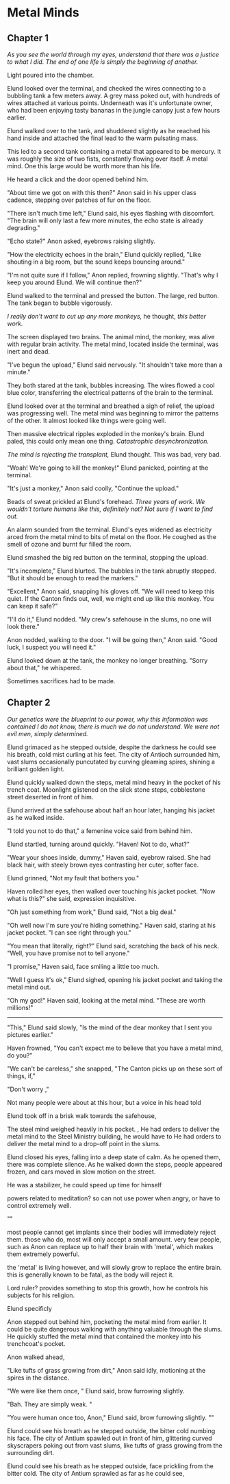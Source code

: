 

# Metal Minds

## Chapter 1

*As you see the world through my eyes, understand that there was a justice to what I did. The end of one life is simply the beginning of another.*

Light poured into the chamber. 

Elund looked over the terminal, and checked the wires connecting to a bubbling tank a few meters away. A grey mass poked out, with hundreds of wires attached at various points. Underneath was it's unfortunate owner, who had been enjoying tasty bananas in the jungle canopy just a few hours earlier.

Elund walked over to the tank, and shuddered slightly as he reached his hand inside and attached the final lead to the warm pulsating mass.

This led to a second tank containing a metal that appeared to be mercury. It was roughly the size of two fists, constantly flowing over itself. A metal mind. One this large would be worth more than his life.

He heard a click and the door opened behind him.

"About time we got on with this then?" Anon said in his upper class cadence, stepping over patches of fur on the floor.

"There isn't much time left," Elund said, his eyes flashing with discomfort. "The brain will only last a few more minutes, the echo state is already degrading."

"Echo state?" Anon asked, eyebrows raising slightly.

"How the electricity echoes in the brain," Elund quickly replied, "Like shouting in a big room, but the sound keeps bouncing around."

"I'm not quite sure if I follow," Anon replied, frowning slightly. "That's why I keep you around Elund. We will continue then?"

Elund walked to the terminal and pressed the button. The large, red button. The tank began to bubble vigorously. 

*I really don't want to cut up any more monkeys,* he thought, *this better work.*

The screen displayed two brains. The animal mind, the monkey, was alive with regular brain activity. The metal mind, located inside the terminal, was inert and dead.

"I've begun the upload," Elund said nervously. "It shouldn't take more than a minute."

They both stared at the tank, bubbles increasing. The wires flowed a cool blue color, transferring the electrical patterns of the brain to the terminal.

Elund looked over at the terminal and breathed a sigh of relief, the upload was progressing well. The metal mind was beginning to mirror the patterns of the other. It almost looked like things were going well.

Then massive electrical ripples exploded in the monkey's brain. Elund paled, this could only mean one thing. *Catastrophic desynchronization.*

*The mind is rejecting the transplant,* Elund thought. This was bad, very bad.

"Woah! We're going to kill the monkey!" Elund panicked, pointing at the terminal.

"It's just a monkey," Anon said coolly, "Continue the upload."

Beads of sweat prickled at Elund's forehead. *Three years of work. We wouldn't torture humans like this, definitely not? Not sure if I want to find out.*

An alarm sounded from the terminal. Elund's eyes widened as electricity arced from the metal mind to bits of metal on the floor. He coughed as the smell of ozone and burnt fur filled the room.

Elund smashed the big red button on the terminal, stopping the upload.

"It's incomplete," Elund blurted. The bubbles in the tank abruptly stopped. "But it should be enough to read the markers."

"Excellent," Anon said, snapping his gloves off. "We will need to keep this quiet. If the Canton finds out, well, we might end up like this monkey. You can keep it safe?"

"I'll do it," Elund nodded. "My crew's safehouse in the slums, no one will look there."

Anon nodded, walking to the door. "I will be going then," Anon said. "Good luck, I suspect you will need it."

Elund looked down at the tank, the monkey no longer breathing. "Sorry about that," he whispered. 

Sometimes sacrifices had to be made.

## Chapter 2
*Our genetics were the blueprint to our power, why this information was contained I do not know, there is much we do not understand. We were not evil men, simply determined.*

Elund grimaced as he stepped outside, despite the darkness he could see his breath, cold mist curling at his feet. The city of Antioch surrounded him, vast slums occasionally puncutated by curving gleaming spires, shining a brilliant golden light.

Elund quickly walked down the steps, metal mind heavy in the pocket of his trench coat. Moonlight glistened on the slick stone steps, cobblestone street deserted in front of him.

Elund arrived at the safehouse about half an hour later, hanging his jacket as he walked inside.

"I told you not to do that," a femenine voice said from behind him.

Elund startled, turning around quickly. "Haven! Not to do, what?"

"Wear your shoes inside, dummy," Haven said, eyebrow raised. She had black hair, with steely brown eyes contrasting her cuter, softer face.

Elund grinned, "Not my fault that bothers you."

Haven rolled her eyes, then walked over touching his jacket pocket. "Now what is this?" she said, expression inquisitive.

"Oh just something from work," Elund said, "Not a big deal."

"Oh well now I'm sure you're hiding something." Haven said, staring at his jacket pocket. "I can see right through you."




"You mean that literally, right?" Elund said, scratching the back of his neck. "Well, you have promise not to tell anyone."

"I promise," Haven said, face smiling a little too much.

"Well I guess it's ok," Elund sighed, opening his jacket pocket and taking the metal mind out.

"Oh my god!" Haven said, looking at the metal mind. "These are worth millions!"
 



---


"This," Elund said slowly, "Is the mind of the dear monkey that I sent you pictures earlier."

Haven frowned, "You can't expect me to believe that you have a metal mind, do you?"



"We can't be careless," she snapped, "The Canton picks up on these sort of things, if,"

"Don't worry ,"

 Not many people were about at this hour, but a voice in his head told

Elund took off in a brisk walk towards the safehouse, 


The steel mind weighed heavily in his pocket. , 
He had orders to deliver the metal mind to the Steel Ministry building, he would have to 
He had orders to deliver the metal mind to a drop-off point in the slums. 

Elund closed his eyes, falling into a deep state of calm. As he opened them, there was complete silence. As he walked down the steps, people appeared frozen, and cars moved in slow motion on the street. 

He was a stabilizer, he could speed up time for himself

powers related to meditation? so can not use power when angry, or have to control extremely well.

""

most people cannot get implants since their bodies will immediately reject them. those who do, most will only accept a small amount. very few people, such as Anon can replace up to half their brain with 'metal', which makes them extremely powerful.

the 'metal' is living however, and will slowly grow to replace the entire brain. this is generally known to be fatal, as the body will reject it.

Lord ruler? provides something to stop this growth, how he controls his subjects for his religion.

Elund specificly 


Anon stepped out behind him, pocketing the metal mind from earlier. It could be quite dangerous walking with anything valuable through the slums. 
He quickly stuffed the metal mind that contained the monkey into his trenchcoat's pocket. 

Anon walked ahead, 

"Like tufts of grass growing from dirt," Anon said idly, motioning at the spires in the distance.

"We were like them once, " Elund said, brow furrowing slightly.

"Bah. They are simply weak. "


"You were human once too, Anon," Elund said, brow furrowing slightly. ""


Elund could see his breath as he stepped outside, the bitter cold numbing his face. The city of Antium spawled out in front of him, glittering curved skyscrapers poking out from vast slums, like tufts of grass growing from the surrounding dirt. 


Elund could see his breath as he stepped outside, face prickling from the bitter cold. The city of Antium sprawled as far as he could see, 